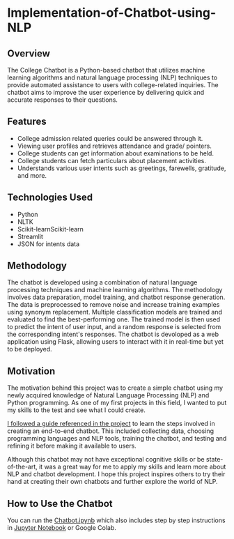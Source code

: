 # Implementation-of-Chatbot-using-NLP

<h2>Overview</h2>
The College Chatbot is a Python-based chatbot that utilizes machine learning algorithms and natural language processing (NLP) techniques to provide automated assistance to users with college-related inquiries. The chatbot aims to improve the user experience by delivering quick and accurate responses to their questions.

<h2>Features</h2>
<ul>
  <li>College admission related queries could be answered through it. </li>
   <li>Viewing user profiles and retrieves attendance and grade/ pointers.</li>
   <li>College students can get information about examinations to be held.</li>
   <li>College students can fetch particulars about placement activities. </li>
  <li>Understands various user intents such as greetings, farewells, gratitude, and more.</li>
</ul>

<h2>Technologies Used</h2>
<ul>
  <li>Python</li>
   <li>NLTK</li>
   <li>Scikit-learnScikit-learn</li>
   <li>Streamlit </li>
  <li>JSON for intents data</li>
</ul>

<h2>Methodology</h2>
The chatbot is developed using a combination of natural language processing techniques and machine learning algorithms. The methodology involves data preparation, model training, and chatbot response generation. The data is preprocessed to remove noise and increase training examples using synonym replacement. Multiple classification models are trained and evaluated to find the best-performing one. The trained model is then used to predict the intent of user input, and a random response is selected from the corresponding intent's responses. The chatbot is devoloped as a web application using Flask, allowing users to interact with it in real-time but yet to be deployed.

<h2>Motivation</h2>
<p>The motivation behind this project was to create a simple chatbot using my newly acquired knowledge of Natural Language Processing (NLP) and Python programming. As one of my first projects in this field, I wanted to put my skills to the test and see what I could create.</p>

<p><a href="https://thecleverprogrammer.com/2023/03/27/end-to-end-chatbot-using-python/">I followed a guide referenced in the project</a> to learn the steps involved in creating an end-to-end chatbot. This included collecting data, choosing programming languages and NLP tools, training the chatbot, and testing and refining it before making it available to users.</p>

Although this chatbot may not have exceptional cognitive skills or be state-of-the-art, it was a great way for me to apply my skills and learn more about NLP and chatbot development. I hope this project inspires others to try their hand at creating their own chatbots and further explore the world of NLP.

<h2>How to Use the Chatbot</h2>
You can run the <u>Chatbot.ipynb</u> which also includes step by step instructions in <u>Jupyter Notebook</u> or Google Colab.
